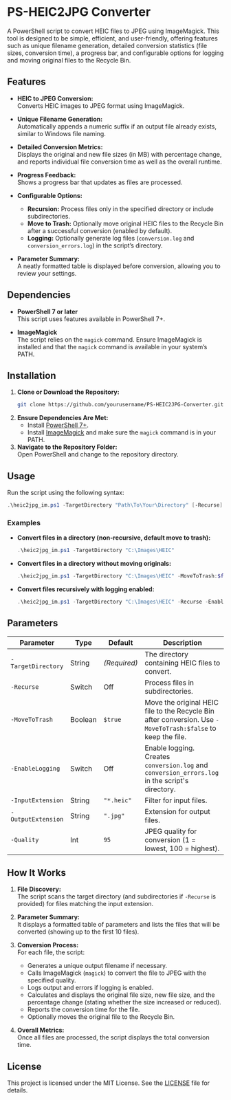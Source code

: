 # PS-HEIC2JPG Converter

A PowerShell script to convert HEIC files to JPEG using ImageMagick. This tool is designed to be simple, efficient, and user-friendly, offering features such as unique filename generation, detailed conversion statistics (file sizes, conversion time), a progress bar, and configurable options for logging and moving original files to the Recycle Bin.

## Features

- **HEIC to JPEG Conversion:**  
  Converts HEIC images to JPEG format using ImageMagick.

- **Unique Filename Generation:**  
  Automatically appends a numeric suffix if an output file already exists, similar to Windows file naming.

- **Detailed Conversion Metrics:**  
  Displays the original and new file sizes (in MB) with percentage change, and reports individual file conversion time as well as the overall runtime.

- **Progress Feedback:**  
  Shows a progress bar that updates as files are processed.

- **Configurable Options:**  
  - **Recursion:** Process files only in the specified directory or include subdirectories.
  - **Move to Trash:** Optionally move original HEIC files to the Recycle Bin after a successful conversion (enabled by default).
  - **Logging:** Optionally generate log files (`conversion.log` and `conversion_errors.log`) in the script’s directory.

- **Parameter Summary:**  
  A neatly formatted table is displayed before conversion, allowing you to review your settings.

## Dependencies

- **PowerShell 7 or later**  
  This script uses features available in PowerShell 7+.

- **ImageMagick**  
  The script relies on the `magick` command. Ensure ImageMagick is installed and that the `magick` command is available in your system’s PATH.

## Installation

1. **Clone or Download the Repository:**  
   ```bash
   git clone https://github.com/yourusername/PS-HEIC2JPG-Converter.git
   ```
2. **Ensure Dependencies Are Met:**  
   - Install [PowerShell 7+](https://github.com/PowerShell/PowerShell#get-powershell).
   - Install [ImageMagick](https://imagemagick.org/script/download.php) and make sure the `magick` command is in your PATH.
3. **Navigate to the Repository Folder:**  
   Open PowerShell and change to the repository directory.

## Usage

Run the script using the following syntax:

```powershell
.\heic2jpg_im.ps1 -TargetDirectory "Path\To\Your\Directory" [-Recurse] [-MoveToTrash] [-EnableLogging] [other parameters]
```

### Examples

- **Convert files in a directory (non-recursive, default move to trash):**
  ```powershell
  .\heic2jpg_im.ps1 -TargetDirectory "C:\Images\HEIC"
  ```

- **Convert files in a directory without moving originals:**
  ```powershell
  .\heic2jpg_im.ps1 -TargetDirectory "C:\Images\HEIC" -MoveToTrash:$false
  ```

- **Convert files recursively with logging enabled:**
  ```powershell
  .\heic2jpg_im.ps1 -TargetDirectory "C:\Images\HEIC" -Recurse -EnableLogging
  ```

## Parameters

| Parameter          | Type    | Default      | Description                                                                                                 |
|--------------------|---------|--------------|-------------------------------------------------------------------------------------------------------------|
| `-TargetDirectory` | String  | *(Required)* | The directory containing HEIC files to convert.                                                           |
| `-Recurse`         | Switch  | Off          | Process files in subdirectories.                                                                          |
| `-MoveToTrash`     | Boolean | `$true`      | Move the original HEIC file to the Recycle Bin after conversion. Use `-MoveToTrash:$false` to keep the file. |
| `-EnableLogging`   | Switch  | Off          | Enable logging. Creates `conversion.log` and `conversion_errors.log` in the script's directory.             |
| `-InputExtension`  | String  | `"*.heic"`   | Filter for input files.                                                                                     |
| `-OutputExtension` | String  | `".jpg"`     | Extension for output files.                                                                                 |
| `-Quality`         | Int     | `95`         | JPEG quality for conversion (1 = lowest, 100 = highest).                                                    |

## How It Works

1. **File Discovery:**  
   The script scans the target directory (and subdirectories if `-Recurse` is provided) for files matching the input extension.

2. **Parameter Summary:**  
   It displays a formatted table of parameters and lists the files that will be converted (showing up to the first 10 files).

3. **Conversion Process:**  
   For each file, the script:
   - Generates a unique output filename if necessary.
   - Calls ImageMagick (`magick`) to convert the file to JPEG with the specified quality.
   - Logs output and errors if logging is enabled.
   - Calculates and displays the original file size, new file size, and the percentage change (stating whether the size increased or reduced).
   - Reports the conversion time for the file.
   - Optionally moves the original file to the Recycle Bin.

4. **Overall Metrics:**  
   Once all files are processed, the script displays the total conversion time.

## License

This project is licensed under the MIT License. See the [LICENSE](LICENSE) file for details.
